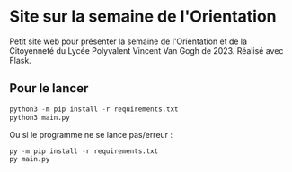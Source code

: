 # Site sur la semaine de l'Orientation

Petit site web pour présenter la semaine de l'Orientation et de la Citoyenneté du Lycée Polyvalent Vincent Van Gogh de 2023.
Réalisé avec Flask.

## Pour le lancer

```python
python3 -m pip install -r requirements.txt
python3 main.py
```

Ou si le programme ne se lance pas/erreur :

```python
py -m pip install -r requirements.txt
py main.py
```
